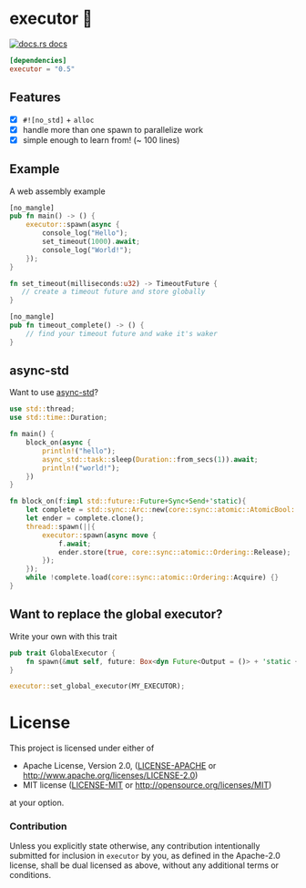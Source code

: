 # executor 🐇

<a href="https://docs.rs/executor"><img src="https://img.shields.io/badge/docs-latest-blue.svg?style=flat-square" alt="docs.rs docs" /></a>

```toml
[dependencies]
executor = "0.5"
```
## Features
- [x] `#![no_std]` + `alloc`
- [x] handle more than one spawn to parallelize work
- [x] simple enough to learn from! (~ 100 lines)

## Example

A web assembly example

```rust
[no_mangle]
pub fn main() -> () {
    executor::spawn(async {
        console_log("Hello");
        set_timeout(1000).await;
        console_log("World!");
    });
}

fn set_timeout(milliseconds:u32) -> TimeoutFuture {
   // create a timeout future and store globally
}

[no_mangle]
pub fn timeout_complete() -> () {
    // find your timeout future and wake it's waker
}
```

## async-std

Want to use [async-std](https://async.rs/)?

```rust
use std::thread;
use std::time::Duration;

fn main() {
    block_on(async {
        println!("hello");
        async_std::task::sleep(Duration::from_secs(1)).await;
        println!("world!");
    })
}

fn block_on(f:impl std::future::Future+Sync+Send+'static){
    let complete = std::sync::Arc::new(core::sync::atomic::AtomicBool::new(false));
    let ender = complete.clone();
    thread::spawn(||{
        executor::spawn(async move {
            f.await;
            ender.store(true, core::sync::atomic::Ordering::Release);
        });
    });
    while !complete.load(core::sync::atomic::Ordering::Acquire) {}
}
```

## Want to replace the global executor?

Write your own with this trait

```rust
pub trait GlobalExecutor {
    fn spawn(&mut self, future: Box<dyn Future<Output = ()> + 'static + Send + Unpin>);
}
```

```rust
executor::set_global_executor(MY_EXECUTOR);
```

# License

This project is licensed under either of

 * Apache License, Version 2.0, ([LICENSE-APACHE](LICENSE-APACHE) or
   http://www.apache.org/licenses/LICENSE-2.0)
 * MIT license ([LICENSE-MIT](LICENSE-MIT) or
   http://opensource.org/licenses/MIT)

at your option.

### Contribution

Unless you explicitly state otherwise, any contribution intentionally submitted
for inclusion in `executor` by you, as defined in the Apache-2.0 license, shall be
dual licensed as above, without any additional terms or conditions.
